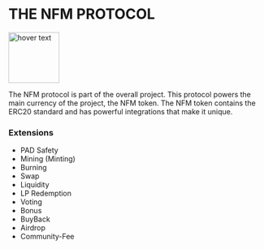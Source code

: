 # THE NFM PROTOCOL

<img src="https://www.nftismus.xyz/NFM.png" width="100" title="hover text">

<p>The NFM protocol is part of the overall project. This protocol powers the main currency of the project, the NFM token. The NFM token contains the ERC20 standard and has powerful integrations that make it unique.</p>

<h3>Extensions</h3>

<ul>
<li>PAD Safety</li>
<li>Mining (Minting)</li>
<li>Burning</li>
<li>Swap</li>
<li>Liquidity</li>
<li>LP Redemption</li>
<li>Voting</li>
<li>Bonus</li>
<li>BuyBack</li>
<li>Airdrop</li>
<li>Community-Fee</li>
</ul>